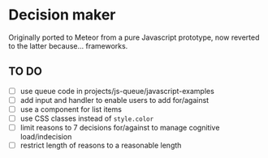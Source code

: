 # Decision maker

Originally ported to Meteor from a pure Javascript prototype, now reverted to the latter because… frameworks.

## TO DO

- [ ] use queue code in projects/js-queue/javascript-examples
- [ ] add input and handler to enable users to add for/against
- [ ] use a component for list items
- [ ] use CSS classes instead of `style.color`
- [ ] limit reasons to 7 decisions for/against to manage cognitive load/indecision
- [ ] restrict length of reasons to a reasonable length
